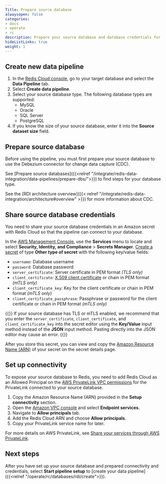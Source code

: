 ```yaml
---
Title: Prepare source database
alwaysopen: false
categories:
- docs
- operate
- rc
description: Prepare your source database and database credentials for Data integration.
hideListLinks: true
weight: 1
---
```


## Create new data pipeline

1. In the [Redis Cloud console](https://cloud.redis.io/), go to your target database and select the **Data Pipeline** tab.
1. Select **Create data pipeline**.
1. Select your source database type. The following database types are supported:
    - MySQL
    - Oracle
    - SQL Server
    - PostgreSQL
1. If you know the size of your source database, enter it into the **Source dataset size** field.

## Prepare source database

Before using the pipeline, you must first prepare your source database to use the Debezium connector for change data capture (CDC).

See [Prepare source databases]({{<relref "/integrate/redis-data-integration/data-pipelines/prepare-dbs/">}}) to find steps for your database type.

See the [RDI architecture overview]({{< relref "/integrate/redis-data-integration/architecture#overview" >}}) for more information about CDC.

## Share source database credentials

You need to share your source database credentials in an Amazon secret with Redis Cloud so that the pipeline can connect to your database.

In the [AWS Management Console](https://console.aws.amazon.com/), use the **Services** menu to locate and select **Security, Identity, and Compliance** > **Secrets Manager**. [Create a secret](https://docs.aws.amazon.com/secretsmanager/latest/userguide/create_secret.html) of type **Other type of secret** with the following key/value fields:

- `username`: Database username
- `password`: Database password
- `server_certificate`: Server certificate in PEM format *(TLS only)*
- `client_certificate`: [X.509 client certificate](https://en.wikipedia.org/wiki/X.509) or chain in PEM format *(mTLS only)*
- `client_certificate_key`: Key for the client certificate or chain in PEM format *(mTLS only)*
- `client_certificate_passphrase`: Passphrase or password for the client certificate or chain in PEM format *(mTLS only)*

{{<note>}}
If your source database has TLS or mTLS enabled, we recommend that you enter the `server_certificate`, `client_certificate`, and `client_certificate_key` into the secret editor using the **Key/Value** input method instead of the **JSON** input method. Pasting directly into the JSON editor may cause an error. 
{{</note>}}

After you store this secret, you can view and copy the [Amazon Resource Name (ARN)](https://docs.aws.amazon.com/secretsmanager/latest/userguide/reference_iam-permissions.html#iam-resources) of your secret on the secret details page. 

## Set up connectivity

To expose your source database to Redis, you need to add Redis Cloud as an Allowed Principal on the [AWS PrivateLink VPC permissions](https://docs.aws.amazon.com/vpc/latest/privatelink/configure-endpoint-service.html#add-remove-permissions) for the PrivateLink connected to your source database.

1. Copy the Amazon Resource Name (ARN) provided in the **Setup connectivity** section.
1. Open the [Amazon VPC console](https://console.aws.amazon.com/vpc/) and select **Endpoint services**.
1. Navigate to **Allow principals** tab.
1. Add the Redis Cloud ARN and choose **Allow principals**.
1. Copy your PrivateLink service name for later.

For more details on AWS PrivateLink, see [Share your services through AWS PrivateLink](https://docs.aws.amazon.com/vpc/latest/privatelink/privatelink-share-your-services.html).


## Next steps

After you have set up your source database and prepared connectivity and credentials, select **Start pipeline setup** to [create your data pipeline]({{<relref "/operate/rc/databases/rdi/create">}}).